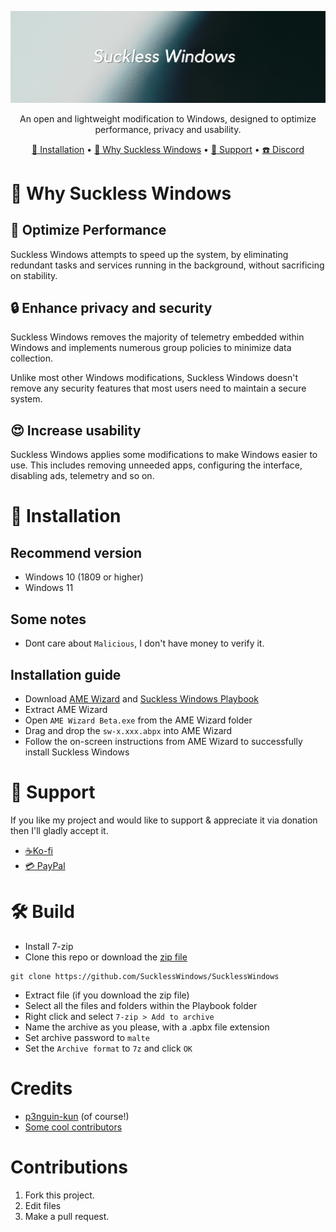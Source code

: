 ![banner](https://raw.githubusercontent.com/SucklessWindows/artworks/main/banner.png)

<p align="center">An open and lightweight modification to Windows, designed to optimize performance, privacy and usability.</p>

<div align="center">
  <a href="#-installation">🔧 Installation</a>  • 
  <a href="#-why-suckless-windows">🤔 Why Suckless Windows</a>  • 
  <a href="#-support">💝 Support</a> • 
  <a href="https://discord.gg/fxeSRbVfkK">☎️ Discord</a>
</div>

# 🤔 Why Suckless Windows
## 🚀 Optimize Performance
Suckless Windows attempts to speed up the system, by eliminating redundant tasks and services running in the background, without sacrificing on stability.

## 🔒 Enhance privacy and security
Suckless Windows removes the majority of telemetry embedded within Windows and implements numerous group policies to minimize data collection.

Unlike most other Windows modifications, Suckless Windows doesn't remove any security features that most users need to maintain a secure system.

## 😍 Increase usability
Suckless Windows applies some modifications to make Windows easier to use. This includes removing unneeded apps, configuring the interface, disabling ads, telemetry and so on.

# 🔧 Installation
## Recommend version
- Windows 10 (1809 or higher)
- Windows 11

## Some notes
- Dont care about `Malicious`, I don't have money to verify it.

## Installation guide
- Download [AME Wizard](https://ameliorated.io/) and [Suckless Windows Playbook](https://github.com/SucklessWindows/SucklessWindows/releases/latest)
- Extract AME Wizard
- Open `AME Wizard Beta.exe` from the AME Wizard folder
- Drag and drop the `sw-x.xxx.abpx` into AME Wizard
- Follow the on-screen instructions from AME Wizard to successfully install Suckless Windows

# 💝 Support
If you like my project and would like to support & appreciate it via donation then I'll gladly accept it.
- [☕Ko-fi](https://ko-fi.com/p3nguinkun)
- [💳 PayPal](https://paypal.me/p3nguinkun)

# 🛠️ Build
- Install 7-zip
- Clone this repo or download the [zip file](https://github.com/SucklessWindows/SucklessWindows/archive/main.zip)
```
git clone https://github.com/SucklessWindows/SucklessWindows
```
- Extract file (if you download the zip file)
- Select all the files and folders within the Playbook folder
- Right click and select `7-zip > Add to archive`
- Name the archive as you please, with a .apbx file extension
- Set archive password to `malte`
- Set the `Archive format` to `7z` and click `OK`

# Credits
- [p3nguin-kun](https://github.com/p3nguin-kun) (of course!)
- [Some cool contributors](https://github.com/SucklessWindows/SucklessWindows/graphs/contributors)

# Contributions
1. Fork this project.
2. Edit files
3. Make a pull request.
